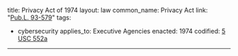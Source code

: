
title: Privacy Act of 1974
layout: law
common_name: Privacy Act
link: "[Pub.L. 93-579](https://www.congress.gov/93/statute/STATUTE-88/STATUTE-88-Pg1896.pdf)"
tags:
  - cybersecurity
applies_to: Executive Agencies
enacted: 1974
codified: [5 USC 552a](https://uscode.house.gov/view.xhtml?req=(title:5%20section:552a%20edition:prelim))
---


